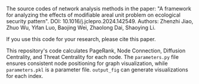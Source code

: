 The source codes of network analysis methods in the paper: "A framework for analyzing the effects of modifiable areal unit problem on ecological security pattern". DOI: 10.1016/j.jclepro.2024.142549. Authors: Zhenzhi Jiao, Zhuo Wu, Yifan Luo, Baojing Wei, Zhaolong Dai, Shaoying Li.

If you use this code for your research, please cite this paper.

This repository's code calculates PageRank, Node Connection, Diffusion Centrality, and Threat Centrality for each node. The `parameters.py` file ensures consistent node positioning for graph visualization, while `parameters.pkl` is a parameter file. `output_fig` can generate visualizations for each index.



